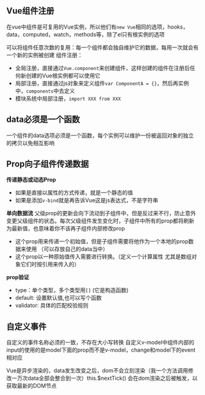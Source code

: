 ## Vue组件注册
在vue中组件是可复用的Vue实例，所以他们有`new Vue`相同的选项，hooks，data，computed，watch，methods等，除了el只有根实例的选项

可以将组件任意次数的复用：每一个组件都会独自维护它的数据，每用一次就会有一个新的实例被创建
组件注册：
 - 全局注册，直接通过`Vue.component`来创建组件，这样创建的组件在注册后任何新创建的Vue根实例都可以使用它
 - 局部注册，直接通过js对象来定义组件`var ComponentA = {}`，然后再实例中，`components`中去定义
 - 模块系统中局部注册，`import XXX from XXX`

## data必须是一个函数
一个组件的data选项必须是一个函数，每个实例可以维护一份被返回对象的独立的拷贝以免相互影响

## Prop向子组件传递数据
**传递静态或动态Prop**
 - 如果是直接以属性的方式传递，就是一个静态的值
 - 如果是添加`v-bind`就是再告诉Vue这是js表达式，不是字符串

**单向数据流**
父级prop的更新会向下流动到子组件中，但是反过来不行，防止意外变更父级组件的状态。每次父级组件发生变化时，子组件中所有的prop都将刷新为最新值，也意味着你不该再子组件内部修改prop
 - 这个prop用来传递一个初始值，但是子组件需要将他作为一个本地的prop数据来使用 （可以存放自己的data当中）
 - 这个prop以一种原始值传入需要进行转换。（定义一个计算属性 尤其是数组对象它们时按引用来传入的）

**prop验证**
 - type：单个类型，多个类型用`[]` (它是构造函数)
 - default: 设置默认值,也可以写个函数
 - validator: 具体的匹配校验规则

## 自定义事件
自定义的事件名称必须的一致，不存在大小写转换
自定义v-model中组件内部的input的使用的是model下面的prop而不是v-model，change和model下的event相对应
<!-- <a href="https://codepen.io/foredawnzzzz/pen/gOPjRGj?editors=1011">Vue-Computed实践</a> -->
Vue是异步渲染的，data发生改变之后，dom不会立刻渲染（我一个方法调用修改一万次data全部会整合到一次）this.$nextTick() 会在dom渲染之后被触发，以获取最新的DOM节点
